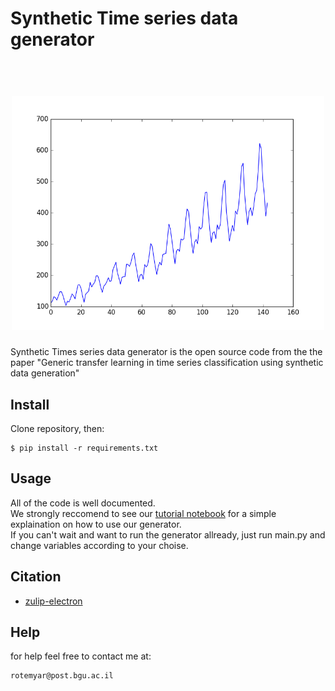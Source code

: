 # Synthetic Time series data generator
<h1 align="center">
  <br>
  <img src="https://github.com/YR234/SyntheticTSDataGenerator/blob/master/pictures/synthetic.png" alt="Synthetic" width="500">
</h1>
Synthetic Times series data generator is the open source code from the the paper "Generic transfer learning in time series classification using synthetic data generation"

## Install
Clone repository, then:
```
$ pip install -r requirements.txt
```
## Usage
All of the code is well documented. </br>
We strongly reccomend to see our [tutorial notebook](https://github.com/YR234/SyntheticTSDataGenerator/blob/master/tutorial.ipynb) for a simple explaination on how to use our generator.</br>
If you can't wait and want to run the generator allready, just run main.py and change variables according to your choise.

## Citation
- [zulip-electron](https://github.com/zulip/zulip-electron)

## Help
for help feel free to contact me at:
```
rotemyar@post.bgu.ac.il
```
